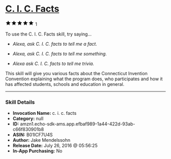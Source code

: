 # [C. I. C. Facts](http://alexa.amazon.com/#skills/amzn1.echo-sdk-ams.app.efbaf989-1a44-422d-93ab-c66f830901b8)
![5 stars](../../images/ic_star_black_18dp_1x.png)![5 stars](../../images/ic_star_black_18dp_1x.png)![5 stars](../../images/ic_star_black_18dp_1x.png)![5 stars](../../images/ic_star_black_18dp_1x.png)![5 stars](../../images/ic_star_black_18dp_1x.png) 1

To use the C. I. C. Facts skill, try saying...

* *Alexa, ask C. I. C. facts to tell me a fact.*

* *Alexa, ask C. I. C. facts to tell me something.*

* *Alexa ask C. I. C. facts to tell me trivia.*

This skill will give you various facts about the Connecticut Invention Convention explaining what the program does, who participates and how it has affected students, schools and education in general.

***

### Skill Details

* **Invocation Name:** c. i. c. facts
* **Category:** null
* **ID:** amzn1.echo-sdk-ams.app.efbaf989-1a44-422d-93ab-c66f830901b8
* **ASIN:** B01ICF7U4S
* **Author:** Jake Mendelssohn
* **Release Date:** July 26, 2016 @ 05:56:25
* **In-App Purchasing:** No
